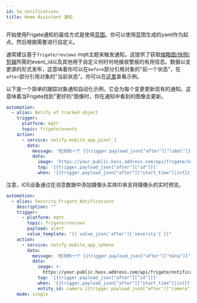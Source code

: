```yaml
---
id: ha_notifications
title: Home Assistant 通知
---
```


开始使用Frigate通知的最佳方式是使用[蓝图](https://community.home-assistant.io/t/frigate-mobile-app-notifications-2-0/559732)。你可以使用蓝图生成的yaml作为起点，然后根据需要进行自定义。

通常建议基于`frigate/reviews` mqtt主题来触发通知。这提供了获取[缩略图/快照/剪辑](/integrations/home-assistant.md#notification-api)所需的event_id以及其他用于自定义何时何地接收警报的有用信息。数据以变更源的形式发布，这意味着你可以在`before`部分引用对象的"前一个状态"，在`after`部分引用对象的"当前状态"。你可以在[这里](/integrations/mqtt.md#frigateevents)查看示例。

以下是一个简单的跟踪对象通知自动化示例，它会为每个变更更新现有的通知。这意味着当Frigate找到"更好的"图像时，你在通知中看到的图像会更新。

```yaml
automation:
  - alias: Notify of tracked object
    trigger:
      platform: mqtt
      topic: frigate/events
    action:
      - service: notify.mobile_app_pixel_3
        data:
          message: '检测到一个 {{trigger.payload_json["after"]["label"]}}。'
          data:
            image: 'https://your.public.hass.address.com/api/frigate/notifications/{{trigger.payload_json["after"]["id"]}}/thumbnail.jpg?format=android'
            tag: '{{trigger.payload_json["after"]["id"]}}'
            when: '{{trigger.payload_json["after"]["start_time"]|int}}'
```

注意，iOS设备通过在消息数据中添加摄像头实体ID来支持摄像头的实时预览。

```yaml
automation:
  - alias: Security_Frigate_Notifications
    description: ""
    trigger:
      - platform: mqtt
        topic: frigate/reviews
        payload: alert
        value_template: "{{ value_json['after']['severity'] }}"
    action:
      - service: notify.mobile_app_iphone
        data:
          message: '检测到一个 {{trigger.payload_json["after"]["data"]["objects"] | sort | join(", ") | title}}。'
          data:
            image: >-
              https://your.public.hass.address.com/api/frigate/notifications/{{trigger.payload_json["after"]["data"]["detections"][0]}}/thumbnail.jpg
            tag: '{{trigger.payload_json["after"]["id"]}}'
            when: '{{trigger.payload_json["after"]["start_time"]|int}}'
            entity_id: camera.{{trigger.payload_json["after"]["camera"] | replace("-","_") | lower}}
    mode: single
```